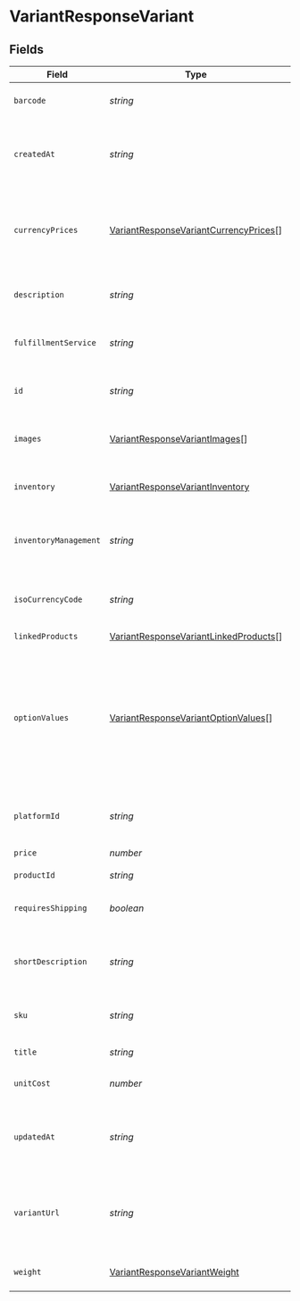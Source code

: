 # VariantResponseVariant


## Fields

| Field                                                                                                                            | Type                                                                                                                             | Required                                                                                                                         | Description                                                                                                                      |
| -------------------------------------------------------------------------------------------------------------------------------- | -------------------------------------------------------------------------------------------------------------------------------- | -------------------------------------------------------------------------------------------------------------------------------- | -------------------------------------------------------------------------------------------------------------------------------- |
| `barcode`                                                                                                                        | *string*                                                                                                                         | :heavy_check_mark:                                                                                                               | The barcode of the variant.                                                                                                      |
| `createdAt`                                                                                                                      | *string*                                                                                                                         | :heavy_check_mark:                                                                                                               | The [ISO 8601](https://www.iso.org/iso-8601-date-and-time-format.html) timestamp that the variant was created.                   |
| `currencyPrices`                                                                                                                 | [VariantResponseVariantCurrencyPrices](../../models/shared/variantresponsevariantcurrencyprices.md)[]                            | :heavy_minus_sign:                                                                                                               | An array of prices in different supported currencies for the variant.                                                            |
| `description`                                                                                                                    | *string*                                                                                                                         | :heavy_minus_sign:                                                                                                               | The description of the variant.                                                                                                  |
| `fulfillmentService`                                                                                                             | *string*                                                                                                                         | :heavy_check_mark:                                                                                                               | The fulfillment service of the variant.                                                                                          |
| `id`                                                                                                                             | *string*                                                                                                                         | :heavy_check_mark:                                                                                                               | The Rutter generated unique ID of the variant.                                                                                   |
| `images`                                                                                                                         | [VariantResponseVariantImages](../../models/shared/variantresponsevariantimages.md)[]                                            | :heavy_check_mark:                                                                                                               | An array of images linked to the variant.                                                                                        |
| `inventory`                                                                                                                      | [VariantResponseVariantInventory](../../models/shared/variantresponsevariantinventory.md)                                        | :heavy_minus_sign:                                                                                                               | Details about the inventory of the variant.                                                                                      |
| `inventoryManagement`                                                                                                            | *string*                                                                                                                         | :heavy_check_mark:                                                                                                               | The inventory management system of the variant.                                                                                  |
| `isoCurrencyCode`                                                                                                                | *string*                                                                                                                         | :heavy_check_mark:                                                                                                               | The [ISO 4217](https://www.iso.org/iso-4217-currency-codes.html) currency code of the variant.                                   |
| `linkedProducts`                                                                                                                 | [VariantResponseVariantLinkedProducts](../../models/shared/variantresponsevariantlinkedproducts.md)[]                            | :heavy_minus_sign:                                                                                                               | N/A                                                                                                                              |
| `optionValues`                                                                                                                   | [VariantResponseVariantOptionValues](../../models/shared/variantresponsevariantoptionvalues.md)[]                                | :heavy_check_mark:                                                                                                               | The option values associated with the variant. This describes how the variant is unique from other variants of the same product. |
| `platformId`                                                                                                                     | *string*                                                                                                                         | :heavy_minus_sign:                                                                                                               | The platform specific ID of the variant.                                                                                         |
| `price`                                                                                                                          | *number*                                                                                                                         | :heavy_check_mark:                                                                                                               | The price of the variant.                                                                                                        |
| `productId`                                                                                                                      | *string*                                                                                                                         | :heavy_check_mark:                                                                                                               | N/A                                                                                                                              |
| `requiresShipping`                                                                                                               | *boolean*                                                                                                                        | :heavy_check_mark:                                                                                                               | Whether the variant requires shipping.                                                                                           |
| `shortDescription`                                                                                                               | *string*                                                                                                                         | :heavy_minus_sign:                                                                                                               | An abbreviated description of the variant.                                                                                       |
| `sku`                                                                                                                            | *string*                                                                                                                         | :heavy_check_mark:                                                                                                               | The stock keeping unit (SKU) of the variant.                                                                                     |
| `title`                                                                                                                          | *string*                                                                                                                         | :heavy_check_mark:                                                                                                               | The title of the variant.                                                                                                        |
| `unitCost`                                                                                                                       | *number*                                                                                                                         | :heavy_check_mark:                                                                                                               | The unit cost of the variant.                                                                                                    |
| `updatedAt`                                                                                                                      | *string*                                                                                                                         | :heavy_check_mark:                                                                                                               | The [ISO 8601](https://www.iso.org/iso-8601-date-and-time-format.html) timestamp that the variant was last updated.              |
| `variantUrl`                                                                                                                     | *string*                                                                                                                         | :heavy_minus_sign:                                                                                                               | The consumer facing URL used to access the variant online.                                                                       |
| `weight`                                                                                                                         | [VariantResponseVariantWeight](../../models/shared/variantresponsevariantweight.md)                                              | :heavy_minus_sign:                                                                                                               | The weight of the variant.                                                                                                       |